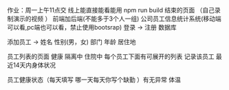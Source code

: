 作业：周一上午11点交 线上能直接能看能用 npm run build 结束的页面 （自己录制演示的视频 ）
前端加后端(不能多于3个人一组)  公司员工信息统计系统(移动端可以看,pc端也可以看，禁止使用bootsrap) 登录 -> 注册 数据库

添加员工 -> 姓名 性别(男，女) 部门 年龄 居住地  

员工列表的页面  健康  隔离中 住院中 
每个员工下面有可展开的列表  记录该员工 最近14天内身体状况 

员工健康状态（每天填写 哪一天每天你写个缺勤 ）有无异常 体温
